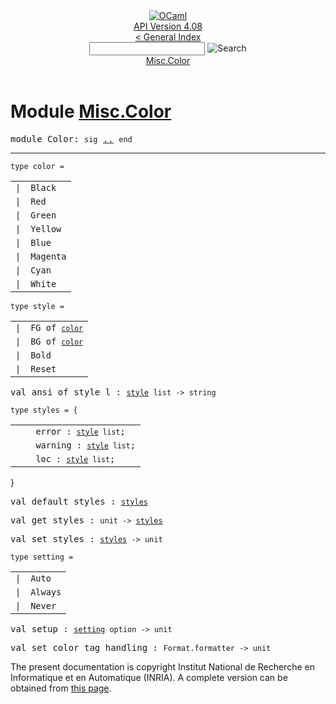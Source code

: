 <!-- ((! set title API !)) ((! set documentation !)) ((! set api !)) ((! set nobreadcrumb !)) -->
<div class="api"><header><nav class="toc brand"><a class="brand" href="https://ocaml.org/"><img src="colour-logo-gray.svg" class="svg" alt="OCaml"></a></nav><nav class="toc"><div class="toc_version"><a href="/docs" id="version-select">API Version 4.08</a></div><a href="index.html">&lt; General Index</a><div class="api_search"><input type="text" name="apisearch" id="api_search" oninput="mySearch(false);" onkeypress="this.oninput();" onclick="this.oninput();" onpaste="this.oninput();">
<img src="search_icon.svg" alt="Search" class="svg" onclick="mySearch(false)"></div>
<div id="search_results"></div><div class="toc_title"><a href="#top">Misc.Color</a></div><ul></ul></nav></header>

<h1>Module <a href="type_Misc.Color.html">Misc.Color</a></h1>

<pre><span id="MODULEColor"><span class="keyword">module</span> Color</span>: <code class="code"><span class="keyword">sig</span></code> <a href="Misc.Color.html">..</a> <code class="code"><span class="keyword">end</span></code></pre><hr width="100%">

<pre><code><span id="TYPEcolor"><span class="keyword">type</span> <code class="type"></code>color</span> = </code></pre><table class="typetable">
<tbody><tr>
<td align="left" valign="top">
<code><span class="keyword">|</span></code></td>
<td align="left" valign="top">
<code><span id="TYPEELTcolor.Black"><span class="constructor">Black</span></span></code></td>

</tr>
<tr>
<td align="left" valign="top">
<code><span class="keyword">|</span></code></td>
<td align="left" valign="top">
<code><span id="TYPEELTcolor.Red"><span class="constructor">Red</span></span></code></td>

</tr>
<tr>
<td align="left" valign="top">
<code><span class="keyword">|</span></code></td>
<td align="left" valign="top">
<code><span id="TYPEELTcolor.Green"><span class="constructor">Green</span></span></code></td>

</tr>
<tr>
<td align="left" valign="top">
<code><span class="keyword">|</span></code></td>
<td align="left" valign="top">
<code><span id="TYPEELTcolor.Yellow"><span class="constructor">Yellow</span></span></code></td>

</tr>
<tr>
<td align="left" valign="top">
<code><span class="keyword">|</span></code></td>
<td align="left" valign="top">
<code><span id="TYPEELTcolor.Blue"><span class="constructor">Blue</span></span></code></td>

</tr>
<tr>
<td align="left" valign="top">
<code><span class="keyword">|</span></code></td>
<td align="left" valign="top">
<code><span id="TYPEELTcolor.Magenta"><span class="constructor">Magenta</span></span></code></td>

</tr>
<tr>
<td align="left" valign="top">
<code><span class="keyword">|</span></code></td>
<td align="left" valign="top">
<code><span id="TYPEELTcolor.Cyan"><span class="constructor">Cyan</span></span></code></td>

</tr>
<tr>
<td align="left" valign="top">
<code><span class="keyword">|</span></code></td>
<td align="left" valign="top">
<code><span id="TYPEELTcolor.White"><span class="constructor">White</span></span></code></td>

</tr></tbody></table>



<pre><code><span id="TYPEstyle"><span class="keyword">type</span> <code class="type"></code>style</span> = </code></pre><table class="typetable">
<tbody><tr>
<td align="left" valign="top">
<code><span class="keyword">|</span></code></td>
<td align="left" valign="top">
<code><span id="TYPEELTstyle.FG"><span class="constructor">FG</span></span> <span class="keyword">of</span> <code class="type"><a href="Misc.Color.html#TYPEcolor">color</a></code></code></td>

</tr>
<tr>
<td align="left" valign="top">
<code><span class="keyword">|</span></code></td>
<td align="left" valign="top">
<code><span id="TYPEELTstyle.BG"><span class="constructor">BG</span></span> <span class="keyword">of</span> <code class="type"><a href="Misc.Color.html#TYPEcolor">color</a></code></code></td>

</tr>
<tr>
<td align="left" valign="top">
<code><span class="keyword">|</span></code></td>
<td align="left" valign="top">
<code><span id="TYPEELTstyle.Bold"><span class="constructor">Bold</span></span></code></td>

</tr>
<tr>
<td align="left" valign="top">
<code><span class="keyword">|</span></code></td>
<td align="left" valign="top">
<code><span id="TYPEELTstyle.Reset"><span class="constructor">Reset</span></span></code></td>

</tr></tbody></table>



<pre><span id="VALansi_of_style_l"><span class="keyword">val</span> ansi_of_style_l</span> : <code class="type"><a href="Misc.Color.html#TYPEstyle">style</a> list -&gt; string</code></pre>
<pre><code><span id="TYPEstyles"><span class="keyword">type</span> <code class="type"></code>styles</span> = {</code></pre><table class="typetable">
<tbody><tr>
<td align="left" valign="top">
<code>&nbsp;&nbsp;</code></td>
<td align="left" valign="top">
<code><span id="TYPEELTstyles.error">error</span>&nbsp;: <code class="type"><a href="Misc.Color.html#TYPEstyle">style</a> list</code>;</code></td>

</tr>
<tr>
<td align="left" valign="top">
<code>&nbsp;&nbsp;</code></td>
<td align="left" valign="top">
<code><span id="TYPEELTstyles.warning">warning</span>&nbsp;: <code class="type"><a href="Misc.Color.html#TYPEstyle">style</a> list</code>;</code></td>

</tr>
<tr>
<td align="left" valign="top">
<code>&nbsp;&nbsp;</code></td>
<td align="left" valign="top">
<code><span id="TYPEELTstyles.loc">loc</span>&nbsp;: <code class="type"><a href="Misc.Color.html#TYPEstyle">style</a> list</code>;</code></td>

</tr></tbody></table>
}



<pre><span id="VALdefault_styles"><span class="keyword">val</span> default_styles</span> : <code class="type"><a href="Misc.Color.html#TYPEstyles">styles</a></code></pre>
<pre><span id="VALget_styles"><span class="keyword">val</span> get_styles</span> : <code class="type">unit -&gt; <a href="Misc.Color.html#TYPEstyles">styles</a></code></pre>
<pre><span id="VALset_styles"><span class="keyword">val</span> set_styles</span> : <code class="type"><a href="Misc.Color.html#TYPEstyles">styles</a> -&gt; unit</code></pre>
<pre><code><span id="TYPEsetting"><span class="keyword">type</span> <code class="type"></code>setting</span> = </code></pre><table class="typetable">
<tbody><tr>
<td align="left" valign="top">
<code><span class="keyword">|</span></code></td>
<td align="left" valign="top">
<code><span id="TYPEELTsetting.Auto"><span class="constructor">Auto</span></span></code></td>

</tr>
<tr>
<td align="left" valign="top">
<code><span class="keyword">|</span></code></td>
<td align="left" valign="top">
<code><span id="TYPEELTsetting.Always"><span class="constructor">Always</span></span></code></td>

</tr>
<tr>
<td align="left" valign="top">
<code><span class="keyword">|</span></code></td>
<td align="left" valign="top">
<code><span id="TYPEELTsetting.Never"><span class="constructor">Never</span></span></code></td>

</tr></tbody></table>



<pre><span id="VALsetup"><span class="keyword">val</span> setup</span> : <code class="type"><a href="Misc.Color.html#TYPEsetting">setting</a> option -&gt; unit</code></pre>
<pre><span id="VALset_color_tag_handling"><span class="keyword">val</span> set_color_tag_handling</span> : <code class="type">Format.formatter -&gt; unit</code></pre>
<div class="copyright">The present documentation is copyright Institut National de Recherche en Informatique et en Automatique (INRIA). A complete version can be obtained from <a href="http://caml.inria.fr/pub/docs/manual-ocaml/">this page</a>.</div></div>